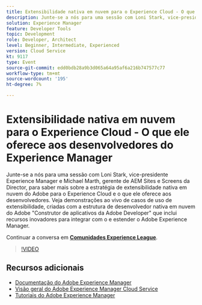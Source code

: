 ```yaml
---
title: Extensibilidade nativa em nuvem para o Experience Cloud - O que ele oferece aos desenvolvedores do Experience Manager
description: Junte-se a nós para uma sessão com Loni Stark, vice-presidente Experience Manager e Michael Marth, gerente de AEM Sites e Screens da Director, para saber mais sobre a estratégia de extensibilidade nativa em nuvem do Adobe para o Experience Cloud e o que ele oferece aos desenvolvedores. Veja demonstrações ao vivo de casos de uso de extensibilidade, criadas com a estrutura de desenvolvedor nativa em nuvem do Adobe "Construtor de aplicativos da Adobe Developer" que inclui recursos inovadores para integrar com o e estender o Adobe Experience Manager.
solution: Experience Manager
feature: Developer Tools
topic: Development
role: Developer, Architect
level: Beginner, Intermediate, Experienced
version: Cloud Service
kt: 9117
type: Event
source-git-commit: edd0bdb28a9b3d065a64a95af6a216b747577c77
workflow-type: tm+mt
source-wordcount: '195'
ht-degree: 7%

---
```


# Extensibilidade nativa em nuvem para o Experience Cloud - O que ele oferece aos desenvolvedores do Experience Manager

Junte-se a nós para uma sessão com Loni Stark, vice-presidente Experience Manager e Michael Marth, gerente de AEM Sites e Screens da Director, para saber mais sobre a estratégia de extensibilidade nativa em nuvem do Adobe para o Experience Cloud e o que ele oferece aos desenvolvedores. Veja demonstrações ao vivo de casos de uso de extensibilidade, criadas com a estrutura de desenvolvedor nativa em nuvem do Adobe &quot;Construtor de aplicativos da Adobe Developer&quot; que inclui recursos inovadores para integrar com o e estender o Adobe Experience Manager.

Continuar a conversa em **[Comunidades Experience League](https://adobe.ly/2XTk7aX)**.

>[!VIDEO](https://video.tv.adobe.com/v/337491/?quality=12&learn=on&hidetitle=true)

## Recursos adicionais

- [Documentação do Adobe Experience Manager ](https://experienceleague.adobe.com/docs/experience-manager-cloud-service.html?lang=pt-BR)
- [Visão geral do Adobe Experience Manager Cloud Service](https://experienceleague.adobe.com/docs/experience-manager-cloud-service/overview/home.html)
- [Tutoriais do Adobe Experience Manager](https://experienceleague.adobe.com/docs/experience-manager-tutorials.html)
